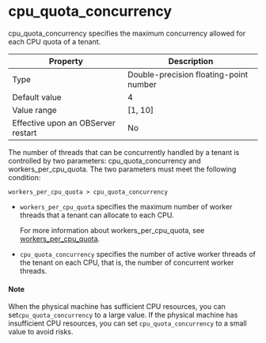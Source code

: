 cpu_quota_concurrency
==========================================

cpu_quota_concurrency specifies the maximum concurrency allowed for each CPU quota of a tenant.


| **Property** | **Description** |
|------------------|-----------|
| Type | Double-precision floating-point number |
| Default value | 4 |
| Value range | \[1, 10\] |
| Effective upon an OBServer restart | No |



The number of threads that can be concurrently handled by a tenant is controlled by two parameters: cpu_quota_concurrency and workers_per_cpu_quota. The two parameters must meet the following condition:

`workers_per_cpu_quota > cpu_quota_concurrency`

* `workers_per_cpu_quota` specifies the maximum number of worker threads that a tenant can allocate to each CPU.

   For more information about workers_per_cpu_quota, see [workers_per_cpu_quota](../300.cluster-level-configuration-items/16300.px_workers_per_cpu_quota.md).


* `cpu_quota_concurrency` specifies the number of active worker threads of the tenant on each CPU, that is, the number of concurrent worker threads.





<main id="notice" type='explain'>
    <h4>Note</h4>
    <p>When the physical machine has sufficient CPU resources, you can set<code>cpu_quota_concurrency</code> to a large value. If the physical machine has insufficient CPU resources, you can set <code>cpu_quota_concurrency</code> to a small value to avoid risks. </p>
  </main>
